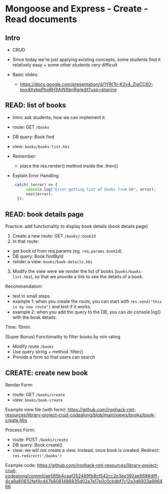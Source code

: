 

# Mongoose and Express - Create - Read documents

<!--

Status: complete.

Slides: "m2w3d3 - Mongoose-and-Express - Basic CRUD"


Methodology:
- do a codealong for all READ + CREATE on books
- before each step, analyze with students what we are trying to do and how to solve it


Codealong Final Result (README.md includes all the steps):
- https://github.com/ironhack-rmt-resources/library-project-crud-codealong

-->


## Intro

- CRUD

- Since today we're just applying existing concepts, some students find it relatively easy + some other students very difficult


- Basic slides: 
  - https://docs.google.com/presentation/d/1YRtTti-K2v4_ZigCC60-pvx4XvbpPhoRH1lAjNXbnRg/edit?usp=sharing



## READ: list of books

- Intro: ask students, how we can implement it.


- route: GET `/books`
- DB query: Book.find
- view: `books/books-list.hbs`


  <!--

  @LT:
  - provide code for the view
  - example: https://github.com/ironhack-rmt-resources/library-project-crud-codealong/blob/29c1ef3bf7bcadb272c95ba644d4695d2ea68b5a/views/books/books-list.hbs

  -->


- Remember:
  - place the res.render() method inside the .then()

- Explain Error Handling

    ```js
    .catch( (error) => {
          console.log("Error getting list of books from DB", error);
          next(error);
      });
    ```


## READ: book details page

<!--
How: 
  1. think & plan with students
  2. give time to solve individually (15min)
  3. Finally, solve together.
-->


Practice: add functionality to display book details (book details page)


1. Create a new route: GET `/books/:bookId`
2. In that route:
  - get book id from req.params (eg. `req.params.bookId`)
  - DB query: Book.findById
  - render a view: `books/book-details.hbs`
3. Modify the view were we render the list of books (`books/books-list.hbs`), so that we provide a link to see the details of a book.

Recommendation:
- test in small steps
- example 1: when you create the route, you can start with `res.send("this is my new route")` and test if it works.
- example 2: when you add the query to the DB, you can do console.log() with the book details.


Time: 15min.



(Super Bonus) Functionality to filter books by min rating
- Modify route `/books`
- Use query string + method .filter()
- Provide a form so that users can search




## CREATE: create new book

Render Form:
- route: GET `/books/create`
- view: `books/book-create`


Example view file (with form): https://github.com/ironhack-rmt-resources/library-project-crud-codealong/blob/main/views/books/book-create.hbs



Process Form:
- route: POST `/books/create`
- DB query: Book.create()
- view: we will not create a view. Instead, once book is created, Redirect: `res.redirect('/books')`


Example code: https://github.com/ironhack-rmt-resources/library-project-crud-codealong/commit/ae585b4caaf252489fb8cf542cc2e3ee392ae868#diff-4ca9a80832fef4cd47b8081486835d02a7e17e0c0cbdbf7c12a3d6933a986466


